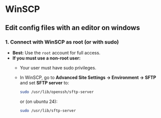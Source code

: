 # WinSCP

## Edit config files with an editor on windows

### 1. **Connect with WinSCP as root (or with sudo)**
- **Best:** Use the `root` account for full access.
- **If you must use a non-root user:**  
  - Your user must have sudo privileges.
  - In WinSCP, go to **Advanced Site Settings → Environment → SFTP** and set **SFTP server** to:

    ```bash
    sudo /usr/lib/openssh/sftp-server
    ```

    or (on ubuntu 24):

    ```bash
    sudo /usr/lib/sftp-server 
    ```

